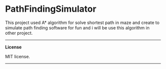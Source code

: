 # PathFindingSimulator

This project used A* algorithm for solve shortest path in maze
and create to simulate path finding software for fun
and i will be use this algorithm in other project.

---
**License**

MIT license.

---
